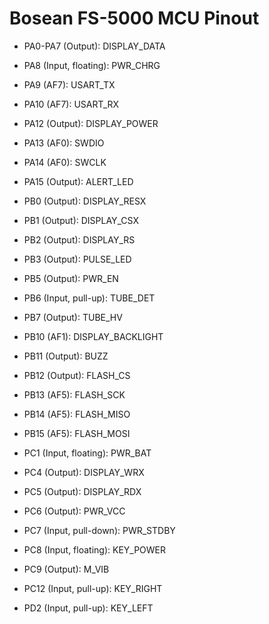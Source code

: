 # Bosean FS-5000 MCU Pinout

* PA0-PA7 (Output): DISPLAY_DATA
* PA8 (Input, floating): PWR_CHRG
* PA9 (AF7): USART_TX
* PA10 (AF7): USART_RX
* PA12 (Output): DISPLAY_POWER
* PA13 (AF0): SWDIO
* PA14 (AF0): SWCLK
* PA15 (Output): ALERT_LED

* PB0 (Output): DISPLAY_RESX
* PB1 (Output): DISPLAY_CSX
* PB2 (Output): DISPLAY_RS
* PB3 (Output): PULSE_LED
* PB5 (Output): PWR_EN
* PB6 (Input, pull-up): TUBE_DET
* PB7 (Output): TUBE_HV
* PB10 (AF1): DISPLAY_BACKLIGHT
* PB11 (Output): BUZZ
* PB12 (Output): FLASH_CS
* PB13 (AF5): FLASH_SCK
* PB14 (AF5): FLASH_MISO
* PB15 (AF5): FLASH_MOSI

* PC1 (Input, floating): PWR_BAT
* PC4 (Output): DISPLAY_WRX
* PC5 (Output): DISPLAY_RDX
* PC6 (Output): PWR_VCC
* PC7 (Input, pull-down): PWR_STDBY
* PC8 (Input, floating): KEY_POWER
* PC9 (Output): M_VIB
* PC12 (Input, pull-up): KEY_RIGHT

* PD2 (Input, pull-up): KEY_LEFT
